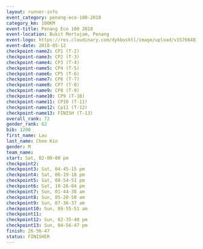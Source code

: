 ```yaml
--- 
layout: runner-info 
event_category: penang-eco-100-2018 
category_km: 100KM 
event-title: Penang Eco 100 2018 
event-location: Bukit Mertajam, Penang 
event-logo: https://res.cloudinary.com/dykbosktl/image/upload/v1576648106/Logo/Logo_lovxhg.jpg 
event-date: 2018-05-12 
checkpoint-name2: CP1 (T-2) 
checkpoint-name3: CP2 (T-3) 
checkpoint-name4: CP3 (T-4) 
checkpoint-name5: CP4 (T-5) 
checkpoint-name6: CP5 (T-6) 
checkpoint-name7: CP6 (T-7) 
checkpoint-name8: CP7 (T-8) 
checkpoint-name9: CP8 (T-9) 
checkpoint-name10: CP9 (T-10) 
checkpoint-name11: CP10 (T-11) 
checkpoint-name12: Cp11 (T-12) 
checkpoint-name13: FINISH (T-13) 
overall_rank: 72
gender_rank: 62
bib: 1208
first_name: Lau
last_name: Chee Kin
gender: M
team_name: 
start: Sat, 02-00-00 pm
checkpoint2: 
checkpoint3: Sat, 04-45-15 pm
checkpoint4: Sat, 06-19-18 pm
checkpoint5: Sat, 08-54-51 pm
checkpoint6: Sat, 10-26-04 pm
checkpoint7: Sun, 01-44-38 am
checkpoint8: Sun, 05-20-50 am
checkpoint9: Sun, 07-36-37 am
checkpoint10: Sun, 09-55-51 am
checkpoint11: 
checkpoint12: Sun, 02-35-40 pm
checkpoint13: Sun, 04-56-47 pm
finish: 26-56-47
status: FINISHER
--- 
```

